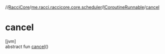 //[RacciCore](../../../index.md)/[me.racci.raccicore.core.scheduler](../index.md)/[ICoroutineRunnable](index.md)/[cancel](cancel.md)

# cancel

[jvm]\
abstract fun [cancel](cancel.md)()
